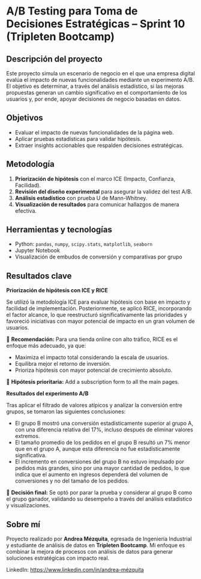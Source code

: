 # A/B Testing para Toma de Decisiones Estratégicas – Sprint 10 (Tripleten Bootcamp)

## Descripción del proyecto

Este proyecto simula un escenario de negocio en el que una empresa digital evalúa el impacto de nuevas funcionalidades mediante un experimento A/B. El objetivo es determinar, a través del análisis estadístico, si las mejoras propuestas generan un cambio significativo en el comportamiento de los usuarios y, por ende, apoyar decisiones de negocio basadas en datos.

## Objetivos

- Evaluar el impacto de nuevas funcionalidades de la página web.
- Aplicar pruebas estadísticas para validar hipótesis.
- Extraer insights accionables que respalden decisiones estratégicas.

## Metodología

1. **Priorización de hipótesis** con el marco ICE (Impacto, Confianza, Facilidad).
2. **Revisión del diseño experimental** para asegurar la validez del test A/B.
3. **Análisis estadístico** con prueba U de Mann-Whitney.
4. **Visualización de resultados** para comunicar hallazgos de manera efectiva.

## Herramientas y tecnologías

- Python: `pandas`, `numpy`, `scipy.stats`, `matplotlib`, `seaborn`
- Jupyter Notebook
- Visualización de embudos de conversión y comparativas por grupo

## Resultados clave

**Priorización de hipótesis con ICE y RICE**

Se utilizó la metodología ICE para evaluar hipótesis con base en impacto y facilidad de implementación. Posteriormente, se aplicó RICE, incorporando el factor alcance, lo que reestructuró significativamente las prioridades y favoreció iniciativas con mayor potencial de impacto en un gran volumen de usuarios.

🔹 **Recomendación:** Para una tienda online con alto tráfico, RICE es el enfoque más adecuado, ya que:
- Maximiza el impacto total considerando la escala de usuarios.
- Equilibra mejor el retorno de inversión.
- Prioriza hipótesis con mayor potencial de crecimiento absoluto.

📌 **Hipótesis prioritaria:** Add a subscription form to all the main pages.

**Resultados del experimento A/B**

Tras aplicar el filtrado de valores atípicos y analizar la conversión entre grupos, se tomaron las siguientes conclusiones:
- El grupo B mostró una conversión estadísticamente superior al grupo A, con una diferencia relativa del 17%, incluso después de eliminar valores extremos.
- El tamaño promedio de los pedidos en el grupo B resultó un 7% menor que en el grupo A, aunque esta diferencia no fue estadísticamente significativa.
- El incremento en conversiones del grupo B no estuvo impulsado por pedidos más grandes, sino por una mayor cantidad de pedidos, lo que indica que el aumento en ingresos dependerá del volumen de conversiones y no del tamaño de los pedidos.

📌 **Decisión final:** Se optó por parar la prueba y considerar al grupo B como el grupo ganador, validando su desempeño a través del análisis estadístico y visualizaciones.

## Sobre mí

Proyecto realizado por **Andrea Mézquita**, egresada de Ingeniería Industrial y estudiante de análisis de datos en **Tripleten Bootcamp**. Mi enfoque es combinar la mejora de procesos con análisis de datos para generar soluciones estratégicas con impacto real.

LinkedIn: https://www.linkedin.com/in/andrea-mézquita
